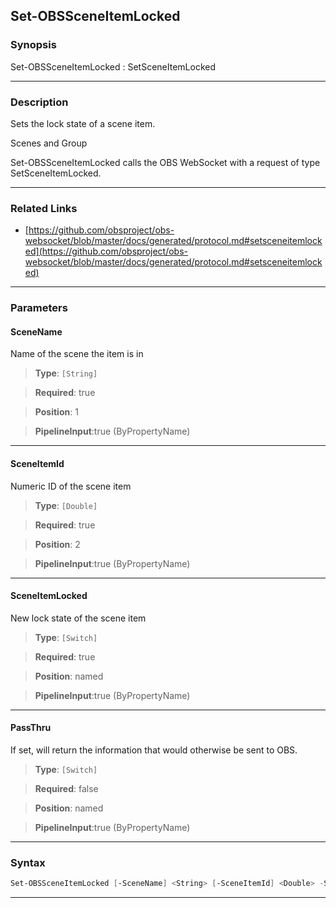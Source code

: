 Set-OBSSceneItemLocked
----------------------
### Synopsis
Set-OBSSceneItemLocked : SetSceneItemLocked

---
### Description

Sets the lock state of a scene item.

Scenes and Group


Set-OBSSceneItemLocked calls the OBS WebSocket with a request of type SetSceneItemLocked.

---
### Related Links
* [https://github.com/obsproject/obs-websocket/blob/master/docs/generated/protocol.md#setsceneitemlocked](https://github.com/obsproject/obs-websocket/blob/master/docs/generated/protocol.md#setsceneitemlocked)



---
### Parameters
#### **SceneName**

Name of the scene the item is in



> **Type**: ```[String]```

> **Required**: true

> **Position**: 1

> **PipelineInput**:true (ByPropertyName)



---
#### **SceneItemId**

Numeric ID of the scene item



> **Type**: ```[Double]```

> **Required**: true

> **Position**: 2

> **PipelineInput**:true (ByPropertyName)



---
#### **SceneItemLocked**

New lock state of the scene item



> **Type**: ```[Switch]```

> **Required**: true

> **Position**: named

> **PipelineInput**:true (ByPropertyName)



---
#### **PassThru**

If set, will return the information that would otherwise be sent to OBS.



> **Type**: ```[Switch]```

> **Required**: false

> **Position**: named

> **PipelineInput**:true (ByPropertyName)



---
### Syntax
```PowerShell
Set-OBSSceneItemLocked [-SceneName] <String> [-SceneItemId] <Double> -SceneItemLocked [-PassThru] [<CommonParameters>]
```
---
